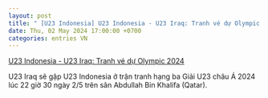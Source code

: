 ```yaml
---
layout: post
title: " [U23 Indonesia] U23 Indonesia - U23 Iraq: Tranh vé dự Olympic 2024"
date: Thu, 02 May 2024 17:00:00 +0700
categories: entries VN
---
```

[U23 Indonesia - U23 Iraq: Tranh vé dự Olympic 2024](https://baotintuc.vn/bong-da/u23-indonesia-u23-iraq-tranh-ve-du-olympic-2024-20240502153425632.htm)

U23 Iraq sẽ gặp U23 Indonesia ở trận tranh hạng ba Giải U23 châu Á 2024 lúc 22 giờ 30 ngày 2/5 trên sân Abdullah Bin Khalifa (Qatar).

